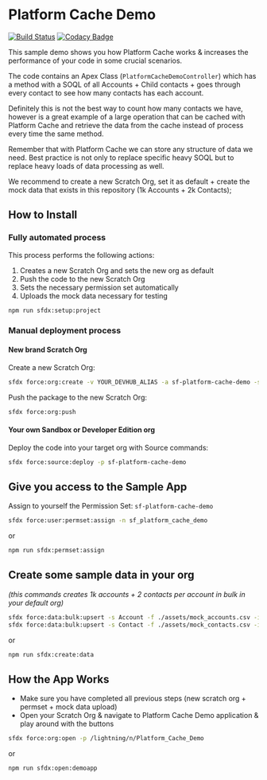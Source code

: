 # Platform Cache Demo

[![Build Status](https://travis-ci.com/Raspikabek/sf-platform-cache-demo.svg?branch=master)](https://travis-ci.com/Raspikabek/sf-platform-cache-demo)
[![Codacy Badge](https://api.codacy.com/project/badge/Grade/9b7da2bd62784f1bb98899d18346e960)](https://www.codacy.com/manual/Raspikabek/sf-platform-cache-demo?utm_source=github.com&utm_medium=referral&utm_content=Raspikabek/sf-platform-cache-demo&utm_campaign=Badge_Grade)

This sample demo shows you how Platform Cache works & increases the performance of your code in some crucial scenarios.

The code contains an Apex Class (`PlatformCacheDemoController`) which has a method with a SOQL of all Accounts + Child contacts + goes through every contact to see how many contacts has each account.

Definitely this is not the best way to count how many contacts we have, however is a great example of a large operation that can be cached with Platform Cache and retrieve the data from the cache instead of process every time the same method.

Remember that with Platform Cache we can store any structure of data we need. Best practice is not only to replace specific heavy SOQL but to replace heavy loads of data processing as well.

We recommend to create a new Scratch Org, set it as default + create the mock data that exists in this repository (1k Accounts + 2k Contacts);

## How to Install

### Fully automated process

This process performs the following actions:

1.  Creates a new Scratch Org and sets the new org as default
2.  Push the code to the new Scratch Org
3.  Sets the necessary permission set automatically
4.  Uploads the mock data necessary for testing

```bash
npm run sfdx:setup:project
```

### Manual deployment process

#### New brand Scratch Org

Create a new Scratch Org:

```bash
sfdx force:org:create -v YOUR_DEVHUB_ALIAS -a sf-platform-cache-demo -s -f config/project-scratch-def.json
```

Push the package to the new Scratch Org:

```bash
sfdx force:org:push
```

#### Your own Sandbox or Developer Edition org

Deploy the code into your target org with Source commands:

```bash
sfdx force:source:deploy -p sf-platform-cache-demo
```

## Give you access to the Sample App

Assign to yourself the Permission Set: `sf-platform-cache-demo`

```bash
sfdx force:user:permset:assign -n sf_platform_cache_demo
```

or

```bash
npm run sfdx:permset:assign
```

## Create some sample data in your org

_(this commands creates 1k accounts + 2 contacts per account in bulk in your default org)_

```bash
sfdx force:data:bulk:upsert -s Account -f ./assets/mock_accounts.csv -i External_Id__c
sfdx force:data:bulk:upsert -s Contact -f ./assets/mock_contacts.csv -i Id
```

or

```bash
npm run sfdx:create:data
```

## How the App Works

-   Make sure you have completed all previous steps (new scratch org + permset + mock data upload)
-   Open your Scratch Org & navigate to Platform Cache Demo application & play around with the buttons

```bash
sfdx force:org:open -p /lightning/n/Platform_Cache_Demo
```

or

```bash
npm run sfdx:open:demoapp
```
